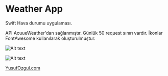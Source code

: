 # Weather App

Swift Hava durumu uygulaması.

API AcuueWeather'dan sağlanmıştır. Günlük 50 request sınırı vardır.
İkonlar FontAwesome kullanılarak oluşturulmuştur.

![Alt text](https://github.com/yusufozgul/weatherApp/raw/master/SS/SS1.png)



![Alt text](https://github.com/yusufozgul/weatherApp/raw/master/SS/SS2.png)


[YusufOzgul.com](https://yusufozgul.com/)
